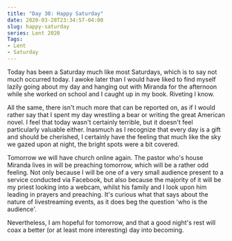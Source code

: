 ```yaml
---
title: "Day 30: Happy Saturday"
date: 2020-03-28T23:34:57-04:00
slug: happy-saturday
series: Lent 2020
Tags:
- Lent
- Saturday
---
```

Today has been a Saturday much like most Saturdays, which is to say not much occurred today. I awoke later than I would have liked to find myself lazily going about my day and hanging out with Miranda for the afternoon while she worked on school and I caught up in my book. Riveting I know.

All the same, there isn't much more that can be reported on, as if I would rather say that I spent my day wrestling a bear or writing the great American novel. I feel that today wasn't certainly terrible, but it doesn't feel particularly valuable either. Inasmuch as I recognize that every day is a gift and should be cherished, I certainly have the feeling that much like the sky we gazed upon at night, the bright spots were a bit covered. 

Tomorrow we will have church online again. The pastor who's house Miranda lives in will be preaching tomorrow, which will be a rather odd feeling. Not only because I will be one of a very small audience present to a service conducted via Facebook, but also because the majority of it will be my priest looking into a webcam, whilst his family and I look upon him leading in prayers and preaching. It's curious what that says about the nature of livestreaming events, as it does beg the question 'who is the audience'. 

Nevertheless, I am hopeful for tomorrow, and that a good night's rest will coax a better (or at least more interesting) day into becoming.

